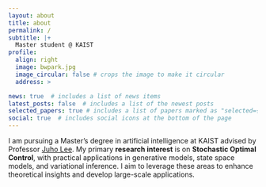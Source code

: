 ```yaml
---
layout: about
title: about
permalink: /
subtitle: |+
  Master student @ KAIST
profile:
  align: right
  image: bwpark.jpg
  image_circular: false # crops the image to make it circular
  address: >

news: true  # includes a list of news items
latest_posts: false  # includes a list of the newest posts
selected_papers: true # includes a list of papers marked as "selected={true}"
social: true  # includes social icons at the bottom of the page
---
```

I am pursuing a Master’s degree in artificial intelligence at KAIST advised by Professor [Juho Lee](https://juho-lee.github.io/). My primary **research interest** is on **Stochastic Optimal Control**, with practical applications in generative models, state space models, and variational inference. I aim to leverage these areas to enhance theoretical insights and develop large-scale applications.